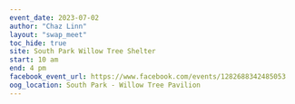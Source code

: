 ```yaml
---
event_date: 2023-07-02
author: "Chaz Linn"
layout: "swap_meet"
toc_hide: true
site: South Park Willow Tree Shelter
start: 10 am
end: 4 pm
facebook_event_url: https://www.facebook.com/events/1282688342485053
oog_location: South Park - Willow Tree Pavilion
---
```


